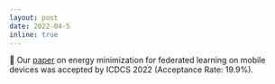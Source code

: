 ```yaml
---
layout: post
date: 2022-04-5
inline: true
---
```


:pushpin: Our [paper](https://arxiv.org/abs/2204.13878) on energy minimization for federated learning on mobile devices was accepted by ICDCS 2022 (Acceptance Rate: 19.9%).
